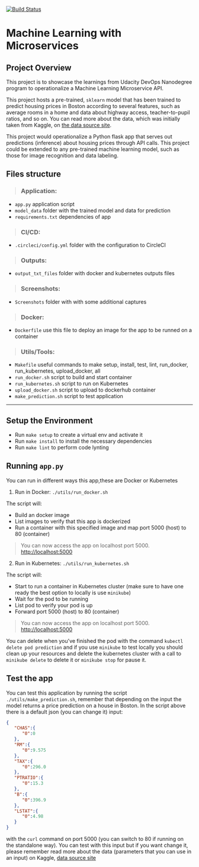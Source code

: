 
[![Build Status](https://circleci.com/gh/sumitarora02/Udacity_ML_Microservices.svg?style=shield)](https://app.circleci.com/pipelines/github/sumitarora02/Udacity_ML_Microservices)

# Machine Learning with Microservices

## Project Overview

This project is to showcase the learnings from Udacity DevOps Nanodegree program to operationalize a Machine Learning Microservice API. 

This project hosts a pre-trained, `sklearn` model that has been trained to predict housing prices in Boston according to several features, such as average rooms in a home and data about highway access, teacher-to-pupil ratios, and so on. You can read more about the data, which was initially taken from Kaggle, on [the data source site](https://www.kaggle.com/c/boston-housing). 

This project would operationalize a Python flask app that serves out predictions (inference) about housing prices through API calls. This project could be extended to any pre-trained machine learning model, such as those for image recognition and data labeling.

## Files structure

> ### Application:

- `app.py` application script
- `model_data` folder with the trained model and data for prediction
- `requirements.txt` dependencies of app


> ### CI/CD:

- `.circleci/config.yml` folder with the configuration to CircleCI


> ### Outputs:

- `output_txt_files`  folder with docker and kubernetes outputs files

> ### Screenshots:

- `Screenshots`  folder with with some additional captures

> ### Docker:

- `Dockerfile` use this file to deploy an image for the app to be runned on a container

> ### Utils/Tools:

- `Makefile`  useful commands to make setup, install, test, lint, run_docker, run_kubernetes, upload_docker, all
- `run_docker.sh` script to build and start container 
- `run_kubernetes.sh` script to run on Kubernetes
- `upload_docker.sh` script to upload to dockerhub container
- `make_prediction.sh` script to test application

---

## Setup the Environment

* Run `make setup` to create a virtual env and activate it
* Run `make install` to install the necessary dependencies
* Run `make lint` to perform code lynting

## Running `app.py`

You can run in different ways this app,these are Docker or Kubernetes

1. Run in Docker:  `./utils/run_docker.sh`

The script will:
- Build an docker image
- List images to verify that this app is dockerized
- Run a container with this specified image and map port 5000 (host) to 80 (container)

> You can now access the app on localhost port 5000. [http://localhost:5000](http://localhost:5000)


2. Run in Kubernetes:  `./utils/run_kubernetes.sh`

The script will:
- Start to run a container in Kubernetes cluster (make sure to have one ready the best option to locally is use `minikube`)
- Wait for the pod to be running
- List pod to verify your pod is up
- Forward port 5000 (host) to 80 (container)

> You can now access the app on localhost port 5000. [http://localhost:5000](http://localhost:5000)

You can delete when you've finished the pod with the command `kubectl delete pod prediction` and if you use `minikube` to test locally you should clean up your resources and delete the kubernetes cluster with a call to `minikube delete` to delete it or `minikube stop` for pause it.

## Test the app

You can test this application by running the script `./utils/make_prediction.sh`, remember that depending on the input the model returns a price prediction on a house in Boston. In the script above there is a default json (you can change it) input:

```json
{  
   "CHAS":{  
      "0":0
   },
   "RM":{  
      "0":9.575
   },
   "TAX":{  
      "0":296.0
   },
   "PTRATIO":{  
      "0":15.3
   },
   "B":{  
      "0":396.9
   },
   "LSTAT":{  
      "0":4.98
   }
}
```

with the `curl` command on port 5000 (you can switch to 80 if running on the standalone way). You can test with this input but if you want change it, please remember read more about the data (parameters that you can use in an input) on Kaggle, [data source site](https://www.kaggle.com/c/boston-housing)
